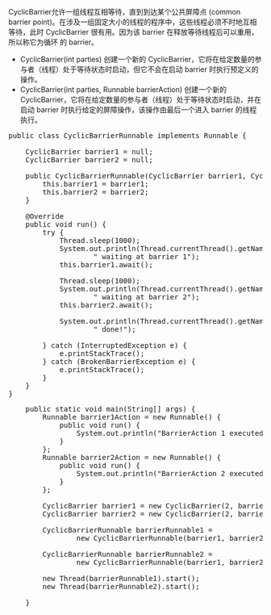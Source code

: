 CyclicBarrier允许一组线程互相等待，直到到达某个公共屏障点 (common barrier point)。在涉及一组固定大小的线程的程序中，这些线程必须不时地互相等待，此时 CyclicBarrier 很有用。因为该 barrier 在释放等待线程后可以重用，所以称它为循环 的 barrier。 

- CyclicBarrier(int parties)  创建一个新的 CyclicBarrier，它将在给定数量的参与者（线程）处于等待状态时启动，但它不会在启动 barrier 时执行预定义的操作。
- CyclicBarrier(int parties, Runnable barrierAction) 创建一个新的 CyclicBarrier，它将在给定数量的参与者（线程）处于等待状态时启动，并在启动 barrier 时执行给定的屏障操作，该操作由最后一个进入 barrier 的线程执行。
  
<pre>
public class CyclicBarrierRunnable implements Runnable {

    CyclicBarrier barrier1 = null;
    CyclicBarrier barrier2 = null;

    public CyclicBarrierRunnable(CyclicBarrier barrier1, CyclicBarrier barrier2) {
        this.barrier1 = barrier1;
        this.barrier2 = barrier2;
    }

    @Override
    public void run() {
        try {
            Thread.sleep(1000);
            System.out.println(Thread.currentThread().getName() +
                    " waiting at barrier 1");
            this.barrier1.await();

            Thread.sleep(1000);
            System.out.println(Thread.currentThread().getName() +
                    " waiting at barrier 2");
            this.barrier2.await();

            System.out.println(Thread.currentThread().getName() +
                    " done!");

        } catch (InterruptedException e) {
            e.printStackTrace();
        } catch (BrokenBarrierException e) {
            e.printStackTrace();
        }
    }
}
</pre>

<pre>
    public static void main(String[] args) {
        Runnable barrier1Action = new Runnable() {
            public void run() {
                System.out.println("BarrierAction 1 executed ");
            }
        };
        Runnable barrier2Action = new Runnable() {
            public void run() {
                System.out.println("BarrierAction 2 executed ");
            }
        };

        CyclicBarrier barrier1 = new CyclicBarrier(2, barrier1Action);
        CyclicBarrier barrier2 = new CyclicBarrier(2, barrier2Action);

        CyclicBarrierRunnable barrierRunnable1 =
                new CyclicBarrierRunnable(barrier1, barrier2);

        CyclicBarrierRunnable barrierRunnable2 =
                new CyclicBarrierRunnable(barrier1, barrier2);

        new Thread(barrierRunnable1).start();
        new Thread(barrierRunnable2).start();

    }
</pre>